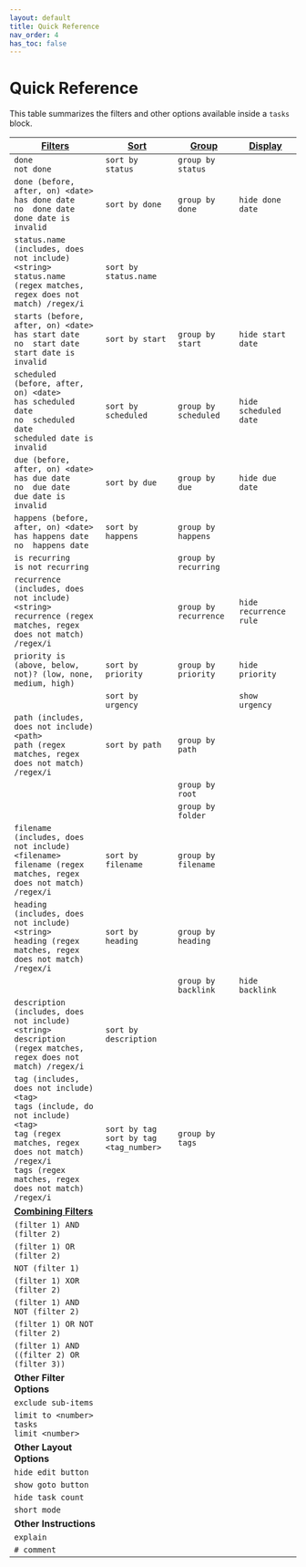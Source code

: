 ```yaml
---
layout: default
title: Quick Reference
nav_order: 4
has_toc: false
---
```


# Quick Reference

[1]: https://obsidian-tasks-group.github.io/obsidian-tasks/queries/filters/
[2]: https://obsidian-tasks-group.github.io/obsidian-tasks/queries/sorting/
[3]: https://obsidian-tasks-group.github.io/obsidian-tasks/queries/grouping/
[4]: https://obsidian-tasks-group.github.io/obsidian-tasks/queries/layout/
[5]: https://obsidian-tasks-group.github.io/obsidian-tasks/queries/combining-filters/

This table summarizes the filters and other options available inside a `tasks` block.

| [Filters][1]                                                                                                                                                                                        | [Sort][2]                                   | [Group][3]            | [Display][4]           |
| --------------------------------------------------------------------------------------------------------------------------------------------------------------------------------------------------- | ------------------------------------------- | --------------------- | ---------------------- |
| `done`<br>`not done`                                                                                                                                                                                | `sort by status`                            | `group by status`     |                        |
| `done (before, after, on) <date>`<br>`has done date`<br>`no  done date`<br>`done date is invalid`                                                                                                   | `sort by done`                              | `group by done`       | `hide done date`       |
| `status.name (includes, does not include) <string>`<br>`status.name (regex matches, regex does not match) /regex/i`                                                                                 | `sort by status.name`                       |                       |                        |
| `starts (before, after, on) <date>`<br>`has start date`<br>`no  start date`<br>`start date is invalid`                                                                                              | `sort by start`                             | `group by start`      | `hide start date`      |
| `scheduled (before, after, on) <date>`<br>`has scheduled date`<br>`no  scheduled date`<br>`scheduled date is invalid`                                                                               | `sort by scheduled`                         | `group by scheduled`  | `hide scheduled date`  |
| `due (before, after, on) <date>`<br>`has due date`<br>`no  due date`<br>`due date is invalid`                                                                                                       | `sort by due`                               | `group by due`        | `hide due date`        |
| `happens (before, after, on) <date>`<br>`has happens date`<br>`no  happens date`                                                                                                                    | `sort by happens`                           | `group by happens`    |                        |
| `is recurring`<br>`is not recurring`                                                                                                                                                                |                                             | `group by recurring`  |                        |
| `recurrence (includes, does not include) <string>`<br>`recurrence (regex matches, regex does not match) /regex/i`                                                                                   |                                             | `group by recurrence` | `hide recurrence rule` |
| `priority is (above, below, not)? (low, none, medium, high)`                                                                                                                                        | `sort by priority`                          | `group by priority`   | `hide priority`        |
|                                                                                                                                                                                                     | `sort by urgency`                           |                       | `show urgency`         |
| `path (includes, does not include) <path>`<br>`path (regex matches, regex does not match) /regex/i`                                                                                                 | `sort by path`                              | `group by path`       |                        |
|                                                                                                                                                                                                     |                                             | `group by root`       |                        |
|                                                                                                                                                                                                     |                                             | `group by folder`     |                        |
| `filename (includes, does not include) <filename>`<br>`filename (regex matches, regex does not match) /regex/i`                                                                                     | `sort by filename`                          | `group by filename`   |                        |
| `heading (includes, does not include) <string>`<br>`heading (regex matches, regex does not match) /regex/i`                                                                                         | `sort by heading`                           | `group by heading`    |                        |
|                                                                                                                                                                                                     |                                             | `group by backlink`   | `hide backlink`        |
| `description (includes, does not include) <string>`<br>`description (regex matches, regex does not match) /regex/i`                                                                                 | `sort by description`                       |                       |                        |
| `tag (includes, does not include) <tag>`<br>`tags (include, do not include) <tag>`<br>`tag (regex matches, regex does not match) /regex/i`<br>`tags (regex matches, regex does not match) /regex/i` | `sort by tag`<br>`sort by tag <tag_number>` | `group by tags`       |                        |
| [**Combining Filters**][5]                                                                                                                                                                          |                                             |                       |                        |
| `(filter 1) AND (filter 2)`                                                                                                                                                                         |                                             |                       |                        |
| `(filter 1) OR (filter 2)`                                                                                                                                                                          |                                             |                       |                        |
| `NOT (filter 1)`                                                                                                                                                                                    |                                             |                       |                        |
| `(filter 1) XOR (filter 2)`                                                                                                                                                                         |                                             |                       |                        |
| `(filter 1) AND NOT (filter 2)`                                                                                                                                                                     |                                             |                       |                        |
| `(filter 1) OR NOT (filter 2)`                                                                                                                                                                      |                                             |                       |                        |
| `(filter 1) AND ((filter 2) OR (filter 3))`                                                                                                                                                         |                                             |                       |                        |
| **Other Filter Options**                                                                                                                                                                            |                                             |                       |                        |
| `exclude sub-items`                                                                                                                                                                                 |                                             |                       |                        |
| `limit to <number> tasks`<br>`limit <number>`                                                                                                                                                       |                                             |                       |                        |
| **Other Layout Options**                                                                                                                                                                            |                                             |                       |                        |
| `hide edit button`                                                                                                                                                                                  |                                             |                       |                        |
| `show goto button`                                                                                                                                                                                  |                                             |                       |                        |
| `hide task count`                                                                                                                                                                                   |                                             |                       |                        |
| `short mode`                                                                                                                                                                                        |                                             |                       |                        |
| **Other Instructions**                                                                                                                                                                              |                                             |                       |                        |
| `explain`                                                                                                                                                                                           |                                             |                       |                        |
| `# comment`                                                                                                                                                                                         |                                             |                       |                        |
